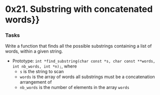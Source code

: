 # 0x21. Substring with concatenated words}}

### Tasks

Write a function that finds all the possible substrings containing a list of words, within a given string.
- Prototype: `int *find_substring(char const *s, char const **words, int nb_words, int *n);`, where
  - `s` is the string to scan
  - `words` is the array of words all substrings must be a concatenation arrangement of
  - `nb_words` is the number of elements in the array `words`
